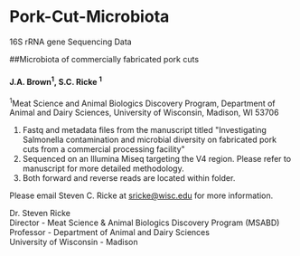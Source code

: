 # Pork-Cut-Microbiota
16S rRNA gene Sequencing Data

##Microbiota of commercially fabricated pork cuts

#### J.A. Brown<sup>1</sup>, S.C. Ricke <sup>1</sup>
<sup>1</sup>Meat Science and Animal Biologics Discovery Program, Department of Animal and Dairy Sciences, University of Wisconsin, Madison, WI 53706<br/> 

1. Fastq and metadata files from the manuscript titled "Investigating Salmonella contamination and microbial diversity on fabricated pork cuts from a commercial processing facility" <br/>
2. Sequenced on an Illumina Miseq targeting the V4 region. Please refer to manuscript for more detailed methodology. <br/>
3. Both forward and reverse reads are located within folder. <br/>

Please email Steven C. Ricke at sricke@wisc.edu for more information.

Dr. Steven Ricke <br/>
Director - Meat Science & Animal Biologics Discovery Program (MSABD) <br/>
Professor - Department of Animal and Dairy Sciences <br/>
University of Wisconsin - Madison <br/>
